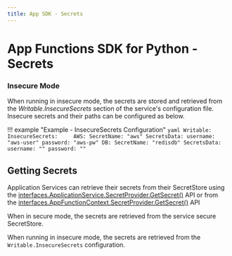 ```yaml
---
title: App SDK - Secrets
---
```


# App Functions SDK for Python - Secrets

[//]: # (All App Service instances running in secure mode require a SecretStore to be configured. With the use of `Redis Pub/Sub` as the default EdgeX MessageBus all App Services need the `redisdb` known secret added to their SecretStore, so they can connect to the Secure EdgeX MessageBus. See the [Secure MessageBus]&#40;../../../../security/Ch-Secure-MessageBus.md&#41; documentation for more details.)

[//]: # ()
[//]: # (!!! edgey "Edgex 3.0")

[//]: # (    For EdgeX 3.0 the **SecretStore** configuration has been removed from each service's configuration files. It now has default values in the code which can be overridden with environment variables. See the [SecretStore Overrides]&#40;../../../configuration/CommonEnvironmentVariables.md#secretstore-configuration-overrides&#41; section for more details.)

[//]: # ()
[//]: # (## Storing Secrets)

[//]: # ()
[//]: # (### Secure Mode)

[//]: # ()
[//]: # (When running an application service in secure mode, secrets can be stored in the service's secure SecretStore by making an HTTP `POST` call to the `/api/{{api_version}}/secret` API route in the application service. The secret data POSTed is stored and retrieved from the service's secure SecretStore . Once a secret is stored, only the service that added the secret will be able to retrieve it.  For secret retrieval see [Getting Secrets]&#40;#getting-secrets&#41; section below.)

[//]: # ()
[//]: # (!!! example "Example - JSON message body")

[//]: # (    ```json)

[//]: # (    {)

[//]: # (      "secretName" : "MySecret",)

[//]: # (      "secretData" : [)

[//]: # (        {)

[//]: # (          "key" : "MySecretKey",)

[//]: # (          "value" : "MySecretValue")

[//]: # (        })

[//]: # (      ])

[//]: # (    })

[//]: # (    ```)

[//]: # ()
[//]: # (!!! note)

[//]: # (    SecretName specifies the location of the secret within the service's SecretStore. )

### Insecure Mode

When running in insecure mode, the secrets are stored and retrieved from the *Writable.InsecureSecrets* section of the service's configuration file. Insecure secrets and their paths can be configured as below.

!!! example "Example - InsecureSecrets Configuration"
    ```yaml
    Writable:
      InsecureSecrets:    
        AWS:
          SecretName: "aws"
          SecretsData:
            username: "aws-user"
            password: "aws-pw"
        DB:
          SecretName: "redisdb"
          SecretsData:
           username: ""
            password: ""
    ```

## Getting Secrets

Application Services can retrieve their secrets from their SecretStore using the  [interfaces.ApplicationService.SecretProvider.GetSecret()](../api/ApplicationServiceAPI.md#secret_provider) API or from the [interfaces.AppFunctionContext.SecretProvider.GetSecret()](../api/AppFunctionContextAPI.md#secretprovider) API

When in secure mode, the secrets are retrieved from the service secure SecretStore. 

When running in insecure mode, the secrets are retrieved from the `Writable.InsecureSecrets` configuration.
